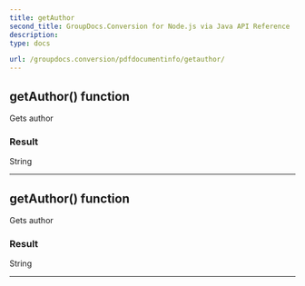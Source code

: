 ```yaml
---
title: getAuthor
second_title: GroupDocs.Conversion for Node.js via Java API Reference
description: 
type: docs

url: /groupdocs.conversion/pdfdocumentinfo/getauthor/
---
```


## getAuthor()  function
Gets author

### Result
String


---


## getAuthor()  function
Gets author

### Result
String


---


